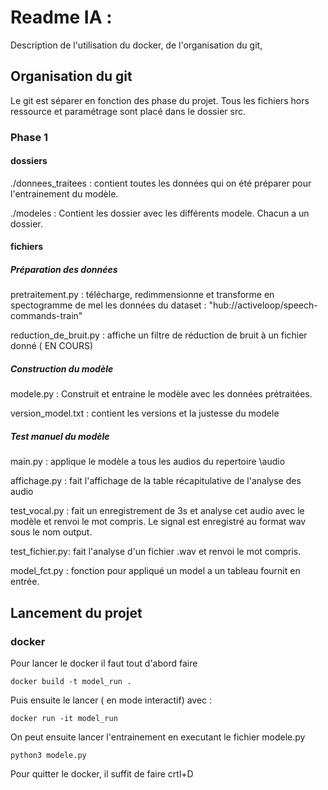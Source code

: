 # Readme IA :
Description de l'utilisation du docker, de l'organisation du git, 

## Organisation du git

Le git est séparer en fonction des phase du projet.
Tous les fichiers hors ressource et paramétrage sont placé dans le dossier src.

### Phase 1

#### dossiers
./donnees_traitees :
contient toutes les données qui on été préparer pour l'entrainement du modèle.

./modeles : 
Contient les dossier avec les différents modele. Chacun a un dossier.

#### fichiers


##### Préparation des données

pretraitement.py : télécharge, redimmensionne et transforme en spectogramme de mel les données du dataset : "hub://activeloop/speech-commands-train"

reduction_de_bruit.py : affiche un filtre de réduction de bruit à un fichier donné ( EN COURS)

##### Construction du modèle

modele.py : Construit et entraine le modèle avec les données prétraitées.

version_model.txt : contient les versions et la justesse du modele
##### Test manuel du modèle

main.py : 
applique le modèle a tous les audios du repertoire \audio

affichage.py : 
fait l'affichage de la table récapitulative de l'analyse des audio

test_vocal.py : fait un enregistrement de 3s et analyse cet audio avec le modèle et renvoi le mot compris. Le signal est enregistré au format wav sous le nom output.

test_fichier.py: fait l'analyse d'un fichier .wav  et renvoi le mot compris.

model_fct.py : fonction pour appliqué un model a un tableau fournit en entrée.


## Lancement du projet

### docker
Pour lancer le docker il faut tout d'abord faire
```
docker build -t model_run .
```
Puis ensuite le lancer ( en mode interactif) avec :
```
docker run -it model_run
```
On peut ensuite lancer l'entrainement en executant le fichier modele.py
```
python3 modele.py
```

Pour quitter le docker, il suffit de faire crtl+D